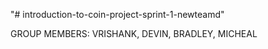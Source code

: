 "# introduction-to-coin-project-sprint-1-newteamd" 

GROUP MEMBERS: VRISHANK, DEVIN, BRADLEY, MICHEAL
